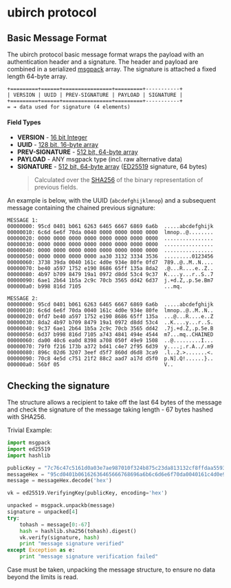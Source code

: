 # ubirch protocol

## Basic Message Format

The ubirch protocol basic message format wraps the payload with an authentication header and a signature. 
The header and payload are combined in a serialized [msgpack](https://msgpack.org) array. 
The signature is attached a fixed length 64-byte array.

```
+=========+======+================+=========+-----------+
| VERSION | UUID | PREV-SIGNATURE | PAYLOAD | SIGNATURE |
+=========+======+================+=========+-----------+
= ➔ data used for signature (4 elements)
```

#### Field Types

- **VERSION** - [16 bit Integer](https://github.com/msgpack/msgpack/blob/master/spec.md#int-format-family)
- **UUID** - [128 bit, 16-byte array](https://github.com/msgpack/msgpack/blob/master/spec.md#bin-format-family)   
- **PREV-SIGNATURE** - [512 bit, 64-byte array](https://github.com/msgpack/msgpack/blob/master/spec.md#bin-format-family)
- **PAYLOAD** - ANY msgpack type (incl. raw alternative data)
- **SIGNATURE** - [512 bit, 64-byte array](https://github.com/msgpack/msgpack/blob/master/spec.md#bin-format-family) 
  ([ED25519](https://ed25519.cr.yp.to/) signature, 64 bytes)
   > Calculated over the [SHA256](https://en.wikipedia.org/wiki/SHA-2) of the binary representation of previous fields.

An example is below, with the UUID (`abcdefghijklmnop`) and a subsequent message containing the chained previous
signature:

```
MESSAGE 1:
00000000: 95cd 0401 b061 6263 6465 6667 6869 6a6b  .....abcdefghijk
00000010: 6c6d 6e6f 70da 0040 0000 0000 0000 0000  lmnop..@........
00000020: 0000 0000 0000 0000 0000 0000 0000 0000  ................
00000030: 0000 0000 0000 0000 0000 0000 0000 0000  ................
00000040: 0000 0000 0000 0000 0000 0000 0000 0000  ................
00000050: 0000 0000 0000 0000 aa30 3132 3334 3536  .........0123456
00000060: 3738 39da 0040 161c 4d0e 934e 80fe 0fd7  789..@..M..N....
00000070: be40 a597 1752 e190 8686 65ff 135a 8da2  .@...R....e..Z..
00000080: 4b97 b709 8479 19a1 0972 d8dd 53c4 9c37  K....y...r..S..7
00000090: 6ae1 2b64 1b5a 2c9c 70cb 3565 dd42 6d37  j.+d.Z,.p.5e.Bm7
000000a0: b998 816d 7105                           ...mq.

MESSAGE 2:
00000000: 95cd 0401 b061 6263 6465 6667 6869 6a6b  .....abcdefghijk
00000010: 6c6d 6e6f 70da 0040 161c 4d0e 934e 80fe  lmnop..@..M..N..
00000020: 0fd7 be40 a597 1752 e190 8686 65ff 135a  ...@...R....e..Z
00000030: 8da2 4b97 b709 8479 19a1 0972 d8dd 53c4  ..K....y...r..S.
00000040: 9c37 6ae1 2b64 1b5a 2c9c 70cb 3565 dd42  .7j.+d.Z,.p.5e.B
00000050: 6d37 b998 816d 7105 a743 4841 494e 4544  m7...mq..CHAINED
00000060: da00 40c6 ea0d 8398 a708 050f 49e9 1508  ..@.........I...
00000070: 79f0 f216 173b a372 bd41 c4e7 2f95 6d39  y....;.r.A../.m9
00000080: 896c 02d6 3207 3eef d5f7 860d d6d8 3ca9  .l..2.>.......<.
00000090: 70c8 4e5d c751 21f2 88c2 aad7 a17d d5f0  p.N].Q!......}..
000000a0: 56bf 05                                  V..
```

## Checking the signature   
   
The structure allows a recipient to take off the last 64 bytes of the message and check the signature of the
message taking length - 67 bytes hashed with SHA256.

Trivial Example:

```python
import msgpack
import ed25519
import hashlib

publicKey = "7c76c47c5161d0a03e7ae987010f324b875c23da813132cf8ffdaa5593e63e6a"
messageHex = "95cd0401b06162636465666768696a6b6c6d6e6f70da0040161c4d0e934e80fe0fd7be40a5971752e190868665ff135a8da24b97b709847919a10972d8dd53c49c376ae12b641b5a2c9c70cb3565dd426d37b998816d7105a7434841494e4544da0040c6ea0d8398a708050f49e9150879f0f216173ba372bd41c4e72f956d39896c02d632073eefd5f7860dd6d83ca970c84e5dc75121f288c2aad7a17dd5f056bf05"
message = messageHex.decode('hex')

vk = ed25519.VerifyingKey(publicKey, encoding='hex')

unpacked = msgpack.unpackb(message)
signature = unpacked[4]
try:
    tohash = message[0:-67]
    hash = hashlib.sha256(tohash).digest()
    vk.verify(signature, hash)
    print "message signature verified"
except Exception as e:
    print "message signature verification failed"
```

Case must be taken, unpacking the message structure, to ensure no data beyond the limits is read.